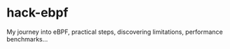 # hack-ebpf
My journey into eBPF, practical steps, discovering limitations, performance benchmarks...
